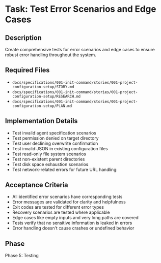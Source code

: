 # Task: Test Error Scenarios and Edge Cases

## Description
Create comprehensive tests for error scenarios and edge cases to ensure robust error handling throughout the system.

## Required Files
- `docs/specifications/001-init-command/stories/001-project-configuration-setup/STORY.md`
- `docs/specifications/001-init-command/stories/001-project-configuration-setup/RESEARCH.md`
- `docs/specifications/001-init-command/stories/001-project-configuration-setup/PLAN.md`

## Implementation Details
- Test invalid agent specification scenarios
- Test permission denied on target directory
- Test user declining overwrite confirmation
- Test invalid JSON in existing configuration files
- Test read-only file system scenarios
- Test non-existent parent directories
- Test disk space exhaustion scenarios
- Test network-related errors for future URL handling

## Acceptance Criteria
- All identified error scenarios have corresponding tests
- Error messages are validated for clarity and helpfulness
- Exit codes are tested for different error types
- Recovery scenarios are tested where applicable
- Edge cases like empty inputs and very long paths are covered
- Tests verify that no sensitive information is leaked in errors
- Error handling doesn't cause crashes or undefined behavior

## Phase
Phase 5: Testing